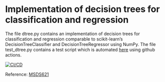# Implementation of decision trees for classification and regression
The file dtree.py contains an implementation of decision trees for classification and regression comparable to scikit-learn’s DecisionTreeClassifier and DecisionTreeRegressor using NumPy.
The file test_dtree.py contains a test script which is automated [here](https://github.com/weronicag/Decision-Tree-From-Scratch/actions) using github actions.

[![CI/CD](https://github.com/weronicag/usf-school-projects/actions/workflows/test-decision-tree.yml/badge.svg)](https://github.com/weronicag/usf-school-projects/actions/workflows/test-decision-tree.yml/badge.svg)

Reference: [MSDS621](https://github.com/parrt/msds621/blob/master/projects/dtree/dtree.md)
